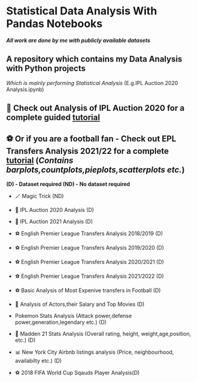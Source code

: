 # Statistical Data Analysis With Pandas Notebooks

***All work are done by me with publicly available datasets***

## A repository which contains my Data Analysis with Python projects

*Which is mainly performing Statistical Analysis* (E.g.IPL Auction 2020 Analysis.ipynb)

## 🏏 Check out Analysis of IPL Auction 2020 for a complete guided [tutorial](https://github.com/Thesavagecoder7784/PythonNotebooks/blob/master/Analysis%20of%20IPL%20Auction%202020.ipynb)
## ⚽️ Or if you are a football fan - Check out EPL Transfers Analysis 2021/22 for a complete [tutorial](https://github.com/Thesavagecoder7784/Statistical-Data-Analysis-With-Pandas/blob/master/English%20Premier%20League%20Transfers%20Analysis%202021-22.ipynb) (***Contains barplots,countplots,pieplots,scatterplots etc.***)

**(D) - Dataset required  (ND) - No dataset required**

- 🪄 Magic Trick (ND)
 
- 🏏 IPL Auction 2020 Analysis (D)

- 🏏 IPL Auction 2021 Analysis (D)

- ⚽️ English Premier League Transfers Analysis 2018/2019 (D)
  
- ⚽️ English Premier League Transfers Analysis 2019/2020 (D)

- ⚽️ English Premier League Transfers Analysis 2020/2021 (D)

- ⚽️ English Premier League Transfers Analysis 2021/2022 (D)
  
- ⚽️ Basic Analysis of Most Expenive transfers in Football (D)
  
- 🎥 Analysis of Actors,their Salary and Top Movies (D)

- Pokemon Stats Analysis (Attack power,defense power,generation,legendary etc.) (D)

- 🏈 Madden 21 Stats Analysis (Overall rating, height, weight,age,position, etc.) (D)

- 📊 New York City Airbnb listings analysis (Price, neighbourhood, availabilty etc.) (D)

- ⚽️ 2018 FIFA World Cup Sqauds Player Analysis(D)
